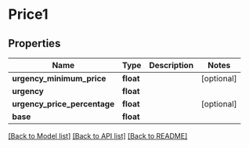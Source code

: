 # Price1

## Properties
Name | Type | Description | Notes
------------ | ------------- | ------------- | -------------
**urgency_minimum_price** | **float** |  | [optional] 
**urgency** | **float** |  | 
**urgency_price_percentage** | **float** |  | [optional] 
**base** | **float** |  | 

[[Back to Model list]](../README.md#documentation-for-models) [[Back to API list]](../README.md#documentation-for-api-endpoints) [[Back to README]](../README.md)


